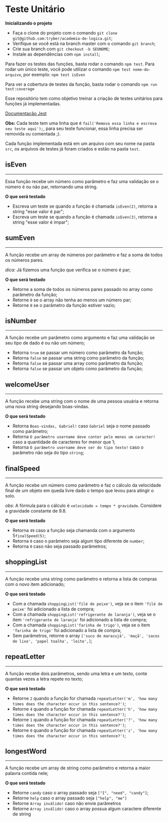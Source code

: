 # Teste Unitário

**Inicializando o projeto**

- Faça o clone do projeto com o comando `git clone git@github.com:tryber/academia-de-logica.git`;
- Verifique se você está na branch master com o comando `git branch`;
- Crie sua branch com `git checkout -b SEUNOME`;
- Instale as dependências com `npm install`;

Para fazer os testes das funções, basta rodar o comando `npm test`. Para rodar um único teste, você pode utilizar o comando `npm test nome-do-arquivo`, por exemplo: `npm test isEven`

Para ver a cobertura de testes da função, basta rodar o comando `npm run test:coverage`

Esse repositório tem como objetivo treinar a criação de testes unitários para funções já implementadas.

[Documentação Jest](https://jestjs.io/docs/getting-started)

**Obs:** Cada teste tem uma linha que é `fail('Remova essa linha e escreva seu teste aqui');`, para seu teste funcionar, essa linha precisa ser removida ou comentada ;).

Cada função implementada está em um arquivo com seu nome na pasta `src`, os arquivos de testes já foram criados e estão na pasta `test`.

## isEven

<hr>

Essa função recebe um número como parâmetro e faz uma validação se o número é ou não par, retornando uma string.

**O que será testado**

- Escreva um teste se quando a função é chamada `isEven(2)`, retorna a string "esse valor é par";
- Escreva um teste se quando a função é chamada `isEven(3)`, retorna a string "esse valor é ímpar";

## sumEven

<hr>

A função recebe um array de números por parâmetro e faz a soma de todos os números pares.

_dica:_ Já fizemos uma função que verifica se o número é par;

**O que será testado**

- Retorne a soma de todos os números pares passado no array como parâmetro da função;
- Retorne `0` se o array não tenha ao menos um número par;
- Retorne `0` se o parâmetro da função estiver vazio;

## isNumber

<hr>

A função recebe um parâmetro como argumento e faz uma validação se seu tipo de dado é ou não um número;

- Retorna `true` se passar um número como parâmetro da função;
- Retorna `false` se passar uma string como parâmetro da função;
- Retorna `false` se passar uma array como parâmetro da função;
- Retorna `false` se passar um objeto como parâmetro da função;

## welcomeUser

<hr>

A função recebe uma string com o nome de uma pessoa usuária e retorna uma nova string desejando
boas-vindas.

**O que será testado**

- Retorna `Boas-vindas, Gabriel!` caso `Gabriel` seja o nome passado como parâmetro;
- Retorna `O parâmetro username deve conter pelo menos um caracter!` caso a quantidade de caracteres for menor que 1;
- Retorna `O parâmetro username deve ser do tipo texto!` caso o parâmetro não seja do tipo `string`;

## finalSpeed

<hr>

A função recebe um número como parâmetro e faz o cálculo da velocidade final de um objeto em queda livre dado o tempo que levou para atingir o solo.

_obs:_ A fórmula para o cálculo é `velocidade = tempo * gravidade`. Considere a gravidade constante de 9.8.

**O que será testado**

- Retorna `49` caso a função seja chamanda com o argumento 5`finalSpeed(5)`;
- Retorna `0` caso o parâmetro seja algum tipo diferente de `number`;
- Retorna `0` caso não seja passado parâmetros;

## shoppingList

<hr>

A função recebe uma string como parâmetro e retorna a lista de compras com o novo item adicionado;

**O que será testado**

- Com a chamada `shoppingList('filé de peixe')`, veja se o item `'filé de peixe'` foi adicionado a lista de compra;
- Com a chamada `shoppingList('refrigerante de laranja')`, veja se o item `'refrigerante de laranja'` foi adicionado a lista de compra;
- Com a chamada `shoppingList('farinha de trigo')`, veja se o item `'farinha de trigo'` foi adicionado a lista de compra;
- Sem parâmetros, retorne o array `['suco de maracujá', 'maçã', 'sacos de lixo', 'papel toalha', 'leite',]`;

## repeatLetter

<hr>

A função recebe dois parâmetros, sendo uma letra e um texto, conte quantas vezes a letra repete no texto;

**O que será testado**

- Retorne `2` quando a função for chamada `repeatLetter('m', 'how many times does the character occur in this sentence?')`;
- Retorne `4` quando a função for chamada `repeatLetter('h', 'how many times does the character occur in this sentence?')`;
- Retorne `1` quando a função for chamada `repeatLetter('?', 'how many times does the character occur in this sentence?')`;
- Retorne `0` quando a função for chamada `repeatLetter('z', 'how many times does the character occur in this sentence?')`;

## longestWord

<hr>

A função recebe um array de string como parâmetro e retorna a maior palavra contida nele;

**O que será testado**

- Retorne `candy` caso o array passado seja `["I", "need", "candy"]`;
- Retorne `help` caso o array passado seja `["help", "me"]`
- Retorne `Array inválido!` caso não envie parâmetros
- Retorne `Array inválido!` caso o array possua algum caractere diferente de string

